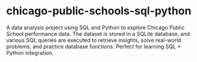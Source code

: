 # chicago-public-schools-sql-python
A data analysis project using SQL and Python to explore Chicago Public School performance data. The dataset is stored in a SQLite database, and various SQL queries are executed to retrieve insights, solve real-world problems, and practice database functions. Perfect for learning SQL + Python integration.
